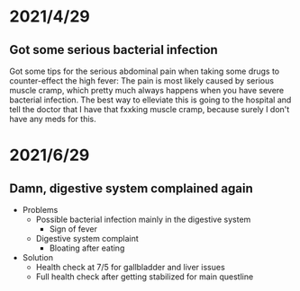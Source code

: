 # 2021/4/29
## Got some serious bacterial infection
Got some tips for the serious abdominal pain when taking some drugs to counter-effect the high fever: The pain is most likely caused by serious muscle cramp, which pretty much always happens when you have severe bacterial infection. 
The best way to elleviate this is going to the hospital and tell the doctor that I have that fxxking muscle cramp, because surely I don't have any meds for this.

# 2021/6/29
## Damn, digestive system complained again
- Problems
  - Possible bacterial infection mainly in the digestive system
    - Sign of fever
  - Digestive system complaint
    - Bloating after eating
- Solution
  - Health check at 7/5 for gallbladder and liver issues
  - Full health check after getting stabilized for main questline